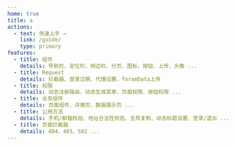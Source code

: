 ```yaml
---
home: true
title: a
actions:
  - text: 快速上手 →
    link: /guide/
    type: primary
features:
  - title: 组件
    details: 导航栏、定位栏、侧边栏、分页、图标、按钮、上传、头像 ...
  - title: Request
    details: 拦截器、登录过期、代理设置、foramData上传
  - title: 权限
    details: 动态注册路由、动态生成菜单、页面权限、按钮权限 ...
  - title: 业务组件
    details: 页面组件、详情页、数据展示页 ...
  - title: 公用方法
    details: 手机/邮箱校验、地址合法性校验、全局复制、动态标题设置、登录/退出 ...
  - title: 页面拦截器
    details: 404、403、502 ...
---
```

